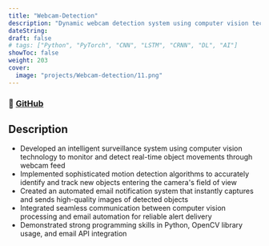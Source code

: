 ```yaml
---
title: "Webcam-Detection"
description: "Dynamic webcam detection system using computer vision technology to monitor and detect real-time object movements through webcam feed"
dateString:
draft: false
# tags: ["Python", "PyTorch", "CNN", "LSTM", "CRNN", "DL", "AI"]
showToc: false
weight: 203
cover:
  image: "projects/Webcam-detection/11.png"
---
```


### 🔗 [GitHub](https://github.com/JEETDESAI25/email-webcam-detection)

## Description

- Developed an intelligent surveillance system using computer vision technology to monitor and detect real-time object movements through webcam feed
- Implemented sophisticated motion detection algorithms to accurately identify and track new objects entering the camera's field of view
- Created an automated email notification system that instantly captures and sends high-quality images of detected objects
- Integrated seamless communication between computer vision processing and email automation for reliable alert delivery
- Demonstrated strong programming skills in Python, OpenCV library usage, and email API integration
